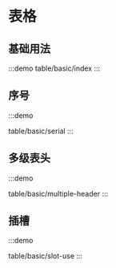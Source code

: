 

# 表格

## 基础用法

:::demo
table/basic/index
:::



## 序号
:::demo

table/basic/serial
:::

## 多级表头
:::demo

table/basic/multiple-header
:::

## 插槽
:::demo

table/basic/slot-use
:::

<!--

## 头部操作栏
// :::demo

table/basic/header
:::

## 显示操作栏
// :::demo

table/basic/show-operations
:::

## 分页
// :::demo

table/basic/pagination
::: -->


<!-- @include: ./explain.md -->

